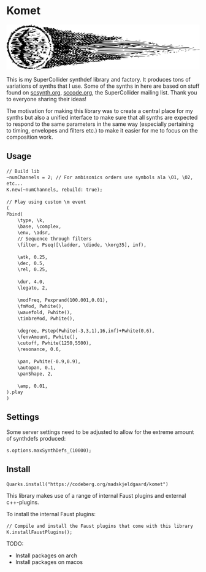 # Komet
![komet](assets/komet.png) 

This is my SuperCollider synthdef library and factory. It produces tons of variations of synths that I use. Some of the synths in here are based on stuff found on [scsynth.org](https://scsynth.org), [sccode.org](https://sccode.org), the SuperCollider mailing list. Thank you to everyone sharing their ideas!

The motivation for making this library was to create a central place for my synths but also a unified interface to make sure that all synths are expected to respond to the same parameters in the same way (especially pertaining to timing, envelopes and filters etc.) to make it easier for me to focus on the composition work.

## Usage

```supercollider
// Build lib
~numChannels = 2; // For ambisonics orders use symbols ala \O1, \O2, etc...
K.new(~numChannels, rebuild: true);

// Play using custom \m event
(
Pbind(
    \type, \k,
    \base, \complex,
    \env, \adsr,
    // Sequence through filters
    \filter, Pseq([\ladder, \diode, \korg35], inf),

    \atk, 0.25,
    \dec, 0.5,
    \rel, 0.25,

    \dur, 4.0,
    \legato, 2,

    \modFreq, Pexprand(100.001,0.01),
    \fmMod, Pwhite(),
    \wavefold, Pwhite(),
    \timbreMod, Pwhite(),

    \degree, Pstep(Pwhite(-3,3,1),16,inf)+Pwhite(0,6),
    \fenvAmount, Pwhite(),
    \cutoff, Pwhite(1250,5500),
    \resonance, 0.6,

    \pan, Pwhite(-0.9,0.9),
    \autopan, 0.1,
    \panShape, 2,

    \amp, 0.01,
).play
)
```

## Settings
Some server settings need to be adjusted to allow for the extreme amount of synthdefs produced:

```
s.options.maxSynthDefs_(10000);
```

## Install


```supercollider
Quarks.install("https://codeberg.org/madskjeldgaard/komet")
```

This library makes use of a range of internal Faust plugins and external c++-plugins.

To install the internal Faust plugins:

```supercollider
// Compile and install the Faust plugins that come with this library
K.installFaustPlugins();
```

TODO: 
- Install packages on arch
- Install packages on macos
